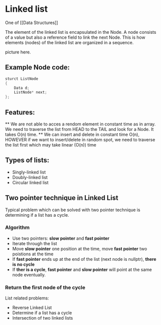 # Linked list
One of [[Data Structures]]

The element of the linked list is encapsulated in the Node. A node consists of a value but also a reference field to link the next Node. This is how elements (nodes) of the linked list are organized in a sequence. 


picture here. 

## Example Node code: 

```C++
sturct ListNode 
{
	Data d; 
	ListNode* next; 
};
```

## Features: 
** We are not able to acces a rendom element in constant time as in array. We need to traverse the list from HEAD to the TAIL and look for a Node. It takes O(n) time. 
** We can insert and delete in constant time O(n), HOWEVER if we want to insert/delete in random spot, we need to traverse the list first which may take linear (O(n)) time 

## Types of lists: 
- Singly-linked list 
- Doubly-linked list 
- Circular linked list 

## Two pointer technique in Linked List 
Typical problem which can be solved with two pointer technique is determining if a list has a cycle. 

### Algorithm 
- Use two pointers: **slow pointer** and **fast pointer** 
- Iterate through the list
- Move **slow pointer** one position at the time, move **fast pointer** two poistions at the time 
- If **fast pointer** ends up at the end of the list (next node is nullptr), **there is no cycle**
- If **ther is a cycle**, **fast pointer** and **slow pointer** will point at  the same node eventually. 

### Return the first node of the cycle


List related problems: 
- Reverse Linked List
- Determine if a list has a cycle  
- Intersection of two linked lists 